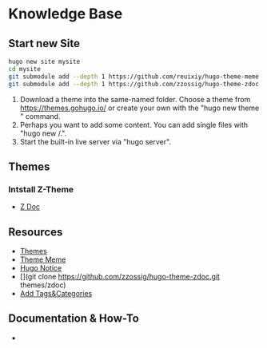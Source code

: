 # Knowledge Base

## Start new Site

```sh
hugo new site mysite
cd mysite
git submodule add --depth 1 https://github.com/reuixiy/hugo-theme-meme.git themes/meme
git submodule add --depth 1 https://github.com/zzossig/hugo-theme-zdoc.git themes/zdoc
```

1. Download a theme into the same-named folder.
   Choose a theme from https://themes.gohugo.io/ or
   create your own with the "hugo new theme <THEMENAME>" command.
2. Perhaps you want to add some content. You can add single files
   with "hugo new <SECTIONNAME>/<FILENAME>.<FORMAT>".
3. Start the built-in live server via "hugo server".

## Themes

### Intstall Z-Theme

- [Z Doc](https://zzo-docs.vercel.app/zdoc/gettingstarted/installation/)

## Resources

- [Themes](https://themes.gohugo.io/)
- [Theme Meme](https://themes.gohugo.io/hugo-theme-meme/)
- [Hugo Notice](https://github.com/martignoni/hugo-notice)
- [](git clone https://github.com/zzossig/hugo-theme-zdoc.git themes/zdoc)
- [Add Tags&Categories](https://discourse.gohugo.io/t/how-to-add-tag-and-category/3202)

## Documentation & How-To

- [](https://www.sarasoueidan.com/blog/jekyll-ghpages-to-hugo-netlify/)
